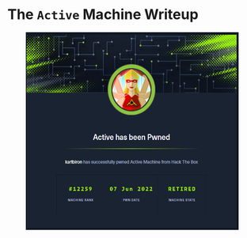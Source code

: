 # The `Active` Machine Writeup

<p align="center">
  <img src="../../assets/active_pwned.png" alt="active_pwned" width="430" height="400">
</p>
